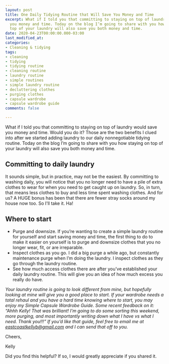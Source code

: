 ```yaml
---
layout: post
title: One Daily Tidying Routine that Will Save You Money and Time
excerpt: What if I told you that committing to staying on top of laundry would save
  you money and time. Today on the blog I’m going to share with you how staying on
  top of your laundry will also save you both money and time.
date: 2020-04-23T00:00:00.000-03:00
last_modified_at: 
categories:
- Cleaning & tidying
tags:
- cleaning
- tidying
- tidying routine
- cleaning routine
- laundry routine
- simple routines
- simple laundry routine
- decluttering clothes
- purging clothes
- capsule wardrobe
- capsule wardrobe guide
comments: false

---
```

What if I told you that committing to staying on top of laundry would save you money and time. Would you do it? Those are the two benefits I clued into after we started adding laundry to our daily nonnegotiable tidying routine. Today on the blog I’m going to share with you how staying on top of your laundry will also save you both money and time.

## Committing to daily laundry

It sounds simple, but in practice, may not be the easiest. By committing to washing daily, you will notice that you no longer need to have a pile of extra clothes to wear for when you need to get caught up on laundry. So, in turn, that means less clothes to buy and less time spent washing clothes. And for us? A HUGE bonus has been that there are fewer stray socks around my house now too. So I'll take it. Ha!

## Where to start

* Purge and downsize. If you’re wanting to create a simple laundry routine for yourself and start saving money and time, the first thing to do to make it easier on yourself is to purge and downsize clothes that you no longer wear, fit, or are irreparable.
* Inspect clothes as you go. I did a big purge a while ago, but constantly maintenance purge when I’m doing the laundry. I inspect clothes as they go through the laundry routine.
* See how much access clothes there are after you’ve established your daily laundry routine. This will give you an idea of how much excess you really do have.

_Your laundry routine is going to look different from mine, but hopefully looking at mine will give you a good place to start. If your wardrobe needs a total rehaul and you have a hard time knowing where to start, you may enjoy my Simple Capsule Wardrobe Guide. Some recent feedback on it: “Ahhh Kelly! That was brilliant! I’m going to do some sorting this weekend, more purging, and most importantly writing down what I have vs what I need. Thank you!!!” If you’d like that guide, feel free to email me at_ [_eastcoastkellyb@gmail.com_](mailto:eastcoastkellyb@gmail.com) _and I can send that off to you._

Cheers,

Kelly

Did you find this helpful? If so, I would greatly appreciate if you shared it.